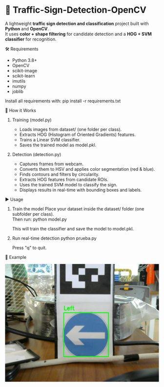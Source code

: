 # 🚦 Traffic-Sign-Detection-OpenCV

A lightweight **traffic sign detection and classification** project built with **Python** and **OpenCV**.  
It uses **color + shape filtering** for candidate detection and a **HOG + SVM classifier** for recognition.  

🛠 Requirements
- Python 3.8+
- OpenCV
- scikit-image
- scikit-learn
- imutils
- numpy
- joblib

Install all requirements with:
pip install -r requirements.txt

🚀 How it Works
1. Training (model.py)
   - Loads images from dataset/ (one folder per class).
   - Extracts HOG (Histogram of Oriented Gradients) features.
   - Trains a Linear SVM classifier.
   - Saves the trained model as model.pkl.

2. Detection (detection.py)
   - Captures frames from webcam.
   - Converts them to HSV and applies color segmentation (red & blue).
   - Finds contours and filters by circularity.
   - Extracts HOG features from candidate ROIs.
   - Uses the trained SVM model to classify the sign.
   - Displays results in real-time with bounding boxes and labels.

▶️ Usage

1. Train the model
   Place your dataset inside the dataset/ folder (one subfolder per class).  
   Then run:
   python model.py

   This will train the classifier and save the model to model.pkl.

2. Run real-time detection
   python prueba.py

   Press "q" to quit.

📸 Example

![Demo](image.png)

